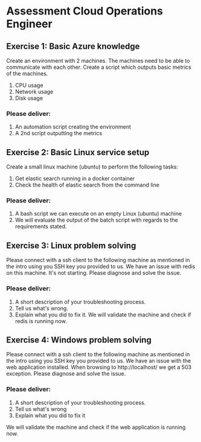 # Assessment Cloud Operations Engineer
## Exercise 1: Basic Azure knowledge

Create an environment with 2 machines. The machines need to be able to communicate with each other.
Create a script which outputs basic metrics of the machines.

1. CPU usage
2.  Network usage
3. Disk usage

### Please deliver:

1. An automation script creating the environment
2. A 2nd script outputting the metrics

## Exercise 2: Basic Linux service setup

Create a small linux machine (ubuntu) to perform the following tasks:
1. Get elastic search running in a docker container
2. Check the health of elastic search from the command line

### Please deliver:

1. A bash script we can execute on an empty Linux (ubuntu) machine
2. We will evaluate the output of the batch script with regards to the requirements stated.

## Exercise 3: Linux problem solving

Please connect with a ssh client to the following machine as mentioned in the intro using you SSH key you provided to us. We have an issue with redis on this machine. It's not starting. Please diagnose and solve the issue.

### Please deliver:

1. A short description of your troubleshooting process.
2. Tell us what's wrong.
3. Explain what you did to fix it.
We will validate the machine and check if redis is running now.

## Exercise 4: Windows problem solving

Please connect with a ssh client to the following machine as mentioned in the intro using you SSH key you provided to us. We have an issue with the web application installed. When browsing to http://localhost/ we get a 503 exception. Please diagnose and solve the issue.

### Please deliver:

1. A short description of your troubleshooting process.
2. Tell us what's wrong
3. Explain what you did to fix it

We will validate the machine and check if the web application is running now.